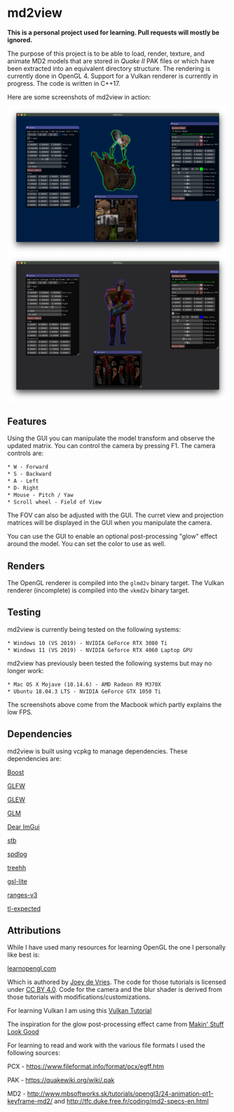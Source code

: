 # md2view
**This is a personal project used for learning. Pull requests will mostly be ignored.**

The purpose of this project is to be able to load, render, texture, and animate
MD2 models that are stored in *Quake II* PAK files or which have been extracted into
an equivalent directory structure. The rendering is currently done in OpenGL 4. 
Support for a Vulkan renderer is currently in progress. The code is written in C++17.

Here are some screenshots of md2view in action:

![Example 1](docs/screenshot1.png)
![Example 2](docs/screenshot2.png)

## Features

Using the GUI you can manipulate the model transform and observe the updated matrix.
You can control the camera by pressing F1. The camera controls are:

    * W - Forward
    * S - Backward
    * A - Left
    * D- Right
    * Mouse - Pitch / Yaw
    * Scroll wheel - Field of View

The FOV can also be adjusted with the GUI. The curret view and projection matrices
will be displayed in the GUI when you manipulate the camera.

You can use the GUI to enable an optional post-processing "glow" effect around the
model. You can set the color to use as well.

## Renders 

The OpenGL renderer is compiled into the `glmd2v` binary target. 
The Vulkan renderer (incomplete) is compiled into the `vkmd2v` binary target.

## Testing

md2view is currently being tested on the following systems:

    * Windows 10 (VS 2019) - NVIDIA GeForce RTX 3080 Ti
    * Windows 11 (VS 2019) - NVIDIA Geforce RTX 4060 Laptop GPU

md2view has previously been tested the following systems but may no longer work:

    * Mac OS X Mojave (10.14.6) - AMD Radeon R9 M370X
    * Ubuntu 18.04.3 LTS - NVIDIA GeForce GTX 1050 Ti

The screenshots above come from the Macbook which partly explains the low FPS.

## Dependencies

md2view is built using vcpkg to manage dependencies. These dependencies are:

[Boost](https://www.boost.org/)

[GLFW](https://www.glfw.org/) 

[GLEW](http://glew.sourceforge.net/) 

[GLM](https://glm.g-truc.net/0.9.9/index.html) 

[Dear ImGui](https://github.com/ocornut/imgui) 

[stb](https://github.com/nothings/stb)

[spdlog](https://github.com/gabime/spdlog)

[treehh](https://github.com/kpeeters/tree.hh)

[gsl-lite](https://github.com/gsl-lite/gsl-lite)

[ranges-v3](https://github.com/ericniebler/range-v3)

[tl-expected](https://github.com/TartanLlama/expected)

## Attributions

While I have used many resources for learning OpenGL the one I personally like best is:

[learnopengl.com](https://www.learnopengl.com)

Which is authored by [Joey de Vries](https://twitter.com/JoeyDeVriez).
The code for those tutorials is licensed under [CC BY 4.0](https://creativecommons.org/licenses/by-nc/4.0/legalcode).
Code for the camera and the blur shader is derived from those tutorials with modifications/customizations.

For learning Vulkan I am using this [Vulkan Tutorial](https://vulkan-tutorial.com/)

The inspiration for the glow post-processing effect came from [Makin' Stuff Look Good](https://www.youtube.com/watch?v=SMLbbi8oaO8)

For learning to read and work with the various file formats I used the following sources:

PCX - <https://www.fileformat.info/format/pcx/egff.htm>

PAK - <https://quakewiki.org/wiki/.pak>

MD2 - <http://www.mbsoftworks.sk/tutorials/opengl3/24-animation-pt1-keyframe-md2/> and <http://tfc.duke.free.fr/coding/md2-specs-en.html>
